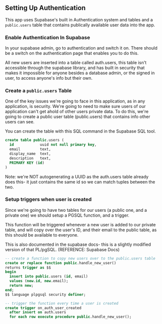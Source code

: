 ## Setting Up Authentication

This app uses Supabase's built in Authentication system and tables and a `public.users` table that contains publically available user data into the app.

### Enable Authentication In Supabase

In your supabase admin, go to authentication and switch it on. There should be a switch on the authentication page that enables you to do this.

All new users are inserted into a table called auth.users, this table isn't accessible through the supabase library, and has built in security that makes it impossible for anyone besides a database admin, or the signed in user, to access anyone's info but their own.

### Create a `public.users` Table

One of the key issues we're going to face in this application, as in any application, is security. We're going to need to make sure users of our application can't get ahold of other users private data. To do this, we're going to create a public user table (public.users) that contains info other users can see.

You can create the table with this SQL command in the Supabase SQL tool.

```sql
create table public.users (
  id            uuid not null primary key,
  email         text,
  display_name  text,
  description   text,
  PRIMARY KEY (id)
)
```

Note: we're NOT autogenerating a UUID as the auth.users table already does this- it just contains the same id so we can match tuples between the two.

### Setup triggers when user is created

Since we're going to have two tables for our users (a public one, and a private one) we should setup a PGSQL function, and a trigger.

This function will be triggered whenever a new user is added to our private table, and will copy over the user's ID, and their email to the public table, as this should be available to everyone.

This is also documented in the supabase docs- this is a slightly modified version of that PL/pgSQL. (REFERENCE: Supabase Docs)

```sql
-- create a function to copy new users over to the public.users table
create or replace function public.handle_new_user()
returns trigger as $$
begin
  insert into public.users (id, email)
  values (new.id, new.email);
  return new;
end;
$$ language plpgsql security definer;

-- trigger the function every time a user is created
create trigger on_auth_user_created
  after insert on auth.users
  for each row execute procedure public.handle_new_user();
```
